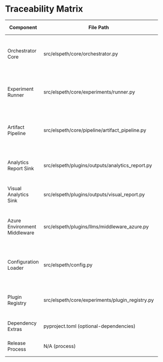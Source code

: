 # Traceability Matrix

| Component | File Path | Documentation Reference | Last Verified |
|-----------|-----------|------------------------|---------------|
| Orchestrator Core | src/elspeth/core/orchestrator.py | docs/architecture/architecture-overview.md (Update 2025-10-12: Orchestrator Core), docs/architecture/component-diagram.md (Update 2025-10-12: Orchestrator Core) | 2025-10-12 |
| Experiment Runner | src/elspeth/core/experiments/runner.py | docs/architecture/data-flow-diagrams.md (Update 2025-10-12: Runner Pipeline), docs/migration-guide.md (Added 2025-10-12 – Concurrency & Early-stop Parity Checklist) | 2025-10-12 |
| Artifact Pipeline | src/elspeth/core/pipeline/artifact_pipeline.py | docs/architecture/security-controls.md (Update 2025-10-12: Artifact Clearance), docs/architecture/component-diagram.md (Update 2025-10-12: Artifact Pipeline) | 2025-10-12 |
| Analytics Report Sink | src/elspeth/plugins/outputs/analytics_report.py | docs/architecture/architecture-overview.md (Update 2025-10-12: Early Stop and Baseline Analytics), docs/reporting-and-suite-management.md (Section 2) | 2025-10-12 |
| Visual Analytics Sink | src/elspeth/plugins/outputs/visual_report.py | docs/architecture/security-controls.md (Update 2025-10-12: Output Sanitisation), docs/examples/colour-animals.md | 2025-10-12 |
| Azure Environment Middleware | src/elspeth/plugins/llms/middleware_azure.py | docs/architecture/audit-logging.md (Update 2025-10-12: Azure Telemetry), docs/architecture/security-controls.md (Update 2025-10-12: Middleware Safeguards) | 2025-10-12 |
| Configuration Loader | src/elspeth/config.py | docs/architecture/configuration-security.md (Update 2025-10-12: Loader Safeguards), docs/architecture/architecture-overview.md (Configuration Loader bullet) | 2025-10-12 |
| Plugin Registry | src/elspeth/core/experiments/plugin_registry.py | docs/architecture/plugin-security-model.md (Update 2025-10-12: Registry Enforcement), docs/architecture/component-diagram.md (Plugin registries section) | 2025-10-12 |
| Dependency Extras | pyproject.toml (optional-dependencies) | docs/architecture/dependency-analysis.md (Optional Extras), README.md (Optional extras list) | 2025-10-12 |
| Release Process | N/A (process) | docs/release-checklist.md, docs/DOCUMENTATION_AUDIT_2025-10-12.md | 2025-10-12 |
